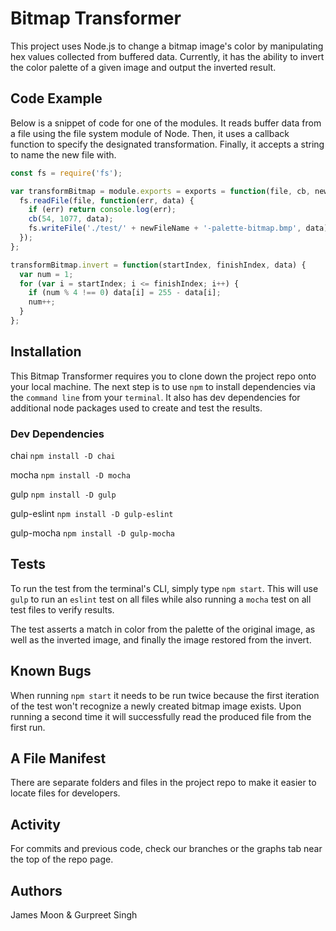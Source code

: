 # Bitmap Transformer
This project uses Node.js to change a bitmap image's color by manipulating hex values collected from buffered data. Currently, it has the ability to invert the color palette of a given image and output the inverted result.

## Code Example
Below is a snippet of code for one of the modules. It reads buffer data from a file using the file system module of Node. Then, it uses a callback function to specify the designated transformation. Finally, it accepts a string to name the new file with.


```javascript
const fs = require('fs');

var transformBitmap = module.exports = exports = function(file, cb, newFileName) {
  fs.readFile(file, function(err, data) {
    if (err) return console.log(err);
    cb(54, 1077, data);
    fs.writeFile('./test/' + newFileName + '-palette-bitmap.bmp', data);
  });
};

transformBitmap.invert = function(startIndex, finishIndex, data) {
  var num = 1;
  for (var i = startIndex; i <= finishIndex; i++) {
    if (num % 4 !== 0) data[i] = 255 - data[i];
    num++;
  }
};
```

## Installation
This Bitmap Transformer requires you to clone down the project repo onto your local machine. The next step is to use `npm` to install dependencies via the `command line` from your `terminal`. It also has dev dependencies for additional node packages used to create and test the results.

### Dev Dependencies
chai `npm install -D chai`

mocha `npm install -D mocha`

gulp `npm install -D gulp`

gulp-eslint `npm install -D gulp-eslint`

gulp-mocha `npm install -D gulp-mocha`

## Tests
To run the test from the terminal's CLI, simply type `npm start`. This will use `gulp` to run an `eslint` test on all files while also running a `mocha` test on all test files to verify results.

The test asserts a match in color from the palette of the original image, as well as the inverted image, and finally the image restored from the invert.

## Known Bugs
When running `npm start` it needs to be run twice because the first iteration of the test won't recognize a newly created bitmap image exists. Upon running a second time it will successfully read the produced file from the first run.

## A File Manifest
There are separate folders and files in the project repo to make it easier to locate files for developers.

## Activity
For commits and previous code, check our branches or the graphs tab near the top of the repo page.

## Authors
James Moon & Gurpreet Singh
